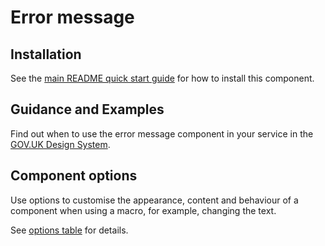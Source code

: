# Error message

## Installation

See the [main README quick start guide](https://github.com/alphagov/govuk-frontend/tree/test_moving_docs#quick-start) for how to install this component.

## Guidance and Examples

Find out when to use the error message component in your service in the [GOV.UK Design System](https://test_moving_docs--govuk-design-system-preview.netlify.com/components/error-message).

## Component options

Use options to customise the appearance, content and behaviour of a component when using a macro, for example, changing the text.

See [options table](https://test_moving_docs--govuk-design-system-preview.netlify.com/components/error-message/#options-error-message-example) for details.
